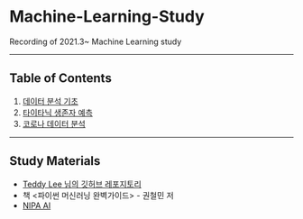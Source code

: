 # Machine-Learning-Study

Recording of 2021.3~ Machine Learning study

---
Table of Contents
---
1. [데이터 분석 기초](https://github.com/bbx8216/Machine-Learning-Study/blob/1177cb239fdb5b7d889cd34c84e42fc7e5953f78/%EB%8D%B0%EC%9D%B4%ED%84%B0%20%EB%B6%84%EC%84%9D%20%EA%B8%B0%EC%B4%88%20%EC%A0%95%EB%A6%AC.ipynb)   
2. [타이타닉 생존자 예측](https://github.com/bbx8216/Machine-Learning-Study/blob/1177cb239fdb5b7d889cd34c84e42fc7e5953f78/%ED%83%80%EC%9D%B4%ED%83%80%EB%8B%89%20%EC%83%9D%EC%A1%B4%EC%9E%90%20%EC%98%88%EC%B8%A1.ipynb)
3. [코로나 데이터 분석](https://github.com/bbx8216/Machine-Learning-Study/tree/main/Corona)

---
Study Materials
---
* [Teddy Lee 님의 깃허브 레포지토리](https://github.com/teddylee777/machine-learning)   
* 책 <파이썬 머신러닝 완벽가이드> - 권철민 저   
* [NIPA AI](https://2021nipa.elice.io/explore) 
